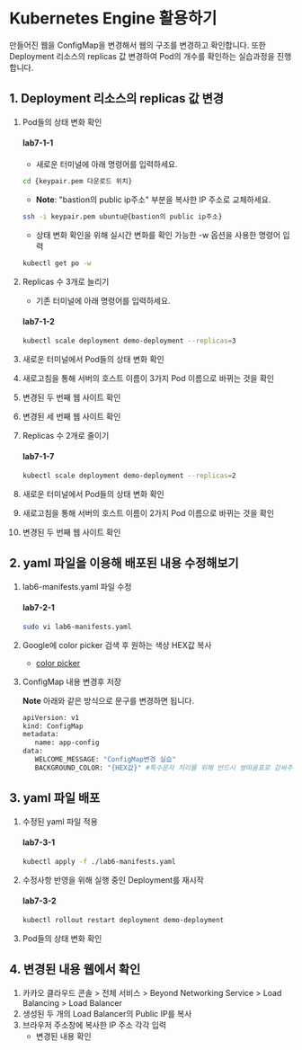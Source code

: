 # Kubernetes Engine 활용하기 

만들어진 웹을 ConfigMap을 변경해서 웹의 구조를 변경하고 확인합니다. 또한 Deployment 리소스의 replicas 값 변경하여 Pod의 개수를 확인하는 실습과정을 진행합니다.

## 1. Deployment 리소스의 replicas 값 변경

1. Pod들의 상태 변화 확인
    #### **lab7-1-1**
   - 새로운 터미널에 아래 명령어를 입력하세요.
   ```bash
   cd {keypair.pem 다운로드 위치}
   ```

   - **Note**: "bastion의 public ip주소" 부분을 복사한 IP 주소로 교체하세요.
   ```bash
   ssh -i keypair.pem ubuntu@{bastion의 public ip주소}
   ```
  
   - 상태 변화 확인을 위해 실시간 변화를 확인 가능한 -w 옵션을 사용한 명령어 입력
   ```bash
   kubectl get po -w
   ```
   
2. Replicas 수 3개로 늘리기
   - 기존 터미널에 아래 명령어를 입력하세요.
   #### **lab7-1-2**
   ```bash
   kubectl scale deployment demo-deployment --replicas=3
   ```
3. 새로운 터미널에서 Pod들의 상태 변화 확인
4. 새로고침을 통해 서버의 호스트 이름이 3가지 Pod 이름으로 바뀌는 것을 확인
5. 변경된 두 번째 웹 사이트 확인
6. 변경된 세 번째 웹 사이트 확인
7. Replicas 수 2개로 줄이기
   #### **lab7-1-7**
   ```bash
   kubectl scale deployment demo-deployment --replicas=2
   ```
8. 새로운 터미널에서 Pod들의 상태 변화 확인

9. 새로고침을 통해 서버의 호스트 이름이 2가지 Pod 이름으로 바뀌는 것을 확인
10. 변경된 두 번째 웹 사이트 확인
   
## 2. yaml 파일을 이용해 배포된 내용 수정해보기

1. lab6-manifests.yaml 파일 수정
   #### **lab7-2-1**
   ```bash
   sudo vi lab6-manifests.yaml
   ```
3.  Google에 color picker 검색 후 원하는 색상 HEX값 복사
    - [color picker](https://www.google.com/search?client=safari&rls=en&q=color+picker&ie=UTF-8&oe=UTF-8)

4. ConfigMap 내용 변경후 저장
   
   **Note** 아래와 같은 방식으로 문구를 변경하면 됩니다.   
   ```bash
   apiVersion: v1
   kind: ConfigMap
   metadata:
      name: app-config
   data:
      WELCOME_MESSAGE: "ConfigMap변경 실습"
      BACKGROUND_COLOR: "{HEX값}" #특수문자 처리를 위해 반드시 쌍따옴표로 감싸주세요. ex)"#4287f5"
   ```
   
## 3. yaml 파일 배포

1. 수정된 yaml 파일 적용
   #### **lab7-3-1**
   ```bash
   kubectl apply -f ./lab6-manifests.yaml
   ```
   

2. 수정사항 반영을 위해 실행 중인 Deployment를 재시작
   #### **lab7-3-2**
   ```bash
   kubectl rollout restart deployment demo-deployment
   ```
3. Pod들의 상태 변화 확인

## 4. 변경된 내용 웹에서 확인
1. 카카오 클라우드 콘솔 > 전체 서비스 > Beyond Networking Service > Load Balancing > Load Balancer
2. 생성된 두 개의 Load Balancer의 Public IP를 복사
3. 브라우저 주소창에 복사한 IP 주소 각각 입력
     - 변경된 내용 확인
